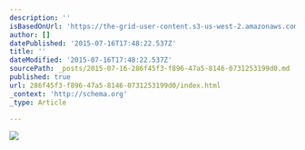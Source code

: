 ```yaml
---
description: ''
isBasedOnUrl: 'https://the-grid-user-content.s3-us-west-2.amazonaws.com/90d5afdc-9a88-4e02-ac34-b347f3a3180c.JPG'
author: []
datePublished: '2015-07-16T17:48:22.537Z'
title: ''
dateModified: '2015-07-16T17:48:22.537Z'
sourcePath: _posts/2015-07-16-286f45f3-f896-47a5-8146-0731253199d0.md
published: true
url: 286f45f3-f896-47a5-8146-0731253199d0/index.html
_context: 'http://schema.org'
_type: Article

---
```

![](https://the-grid-user-content.s3-us-west-2.amazonaws.com/90d5afdc-9a88-4e02-ac34-b347f3a3180c.JPG)